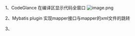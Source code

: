 1、CodeGlance
在编译区显示代码全窗口
![image.png](https://i.loli.net/2020/02/11/5jRlMp2hetHDcro.png)

2、Mybatis plugin
实现mapper接口与mapper的xml文件的跳转

3、